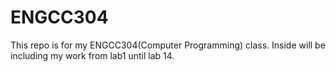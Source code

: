 # ENGCC304
This repo is for my ENGCC304(Computer Programming) class. Inside will be including my work from lab1 until lab 14.

